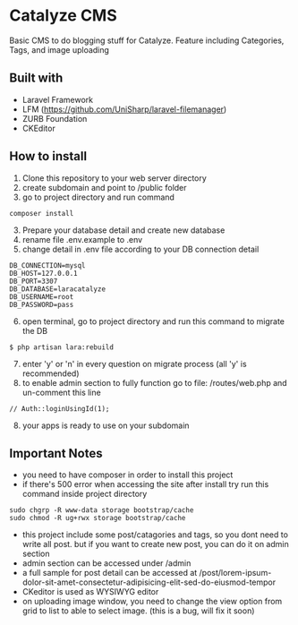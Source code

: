 # Catalyze CMS
Basic CMS to do blogging stuff for Catalyze. Feature including Categories, Tags, and image uploading

## Built with
* Laravel Framework
* LFM (https://github.com/UniSharp/laravel-filemanager)
* ZURB Foundation
* CKEditor

## How to install
1. Clone this repository to your web server directory
2. create subdomain and point to /public folder
3. go to project directory and run command
```
composer install
```
3. Prepare your database detail and create new database
4. rename file .env.example to .env
5. change detail in .env file according to your DB connection detail
```
DB_CONNECTION=mysql
DB_HOST=127.0.0.1
DB_PORT=3307
DB_DATABASE=laracatalyze
DB_USERNAME=root
DB_PASSWORD=pass
```
6. open terminal, go to project directory and run this command to migrate the DB
```
$ php artisan lara:rebuild
```
7. enter 'y' or 'n' in every question on migrate process (all 'y' is recommended)
8. to enable admin section to fully function go to file: /routes/web.php and un-comment this line
```
// Auth::loginUsingId(1);
```
8. your apps is ready to use on your subdomain

## Important Notes
* you need to have composer in order to install this project
* if there's 500 error when accessing the site after install try run this command inside project directory
```
sudo chgrp -R www-data storage bootstrap/cache
sudo chmod -R ug+rwx storage bootstrap/cache
```
* this project include some post/catagories and tags, so you dont need to write all post. but if you want to create new post, you can do it on admin section
* admin section can be accessed under /admin
* a full sample for post detail can be accessed at /post/lorem-ipsum-dolor-sit-amet-consectetur-adipisicing-elit-sed-do-eiusmod-tempor
* CKeditor is used as WYSIWYG editor
* on uploading image window, you need to change the view option from grid to list to able to select image. (this is a bug, will fix it soon)
